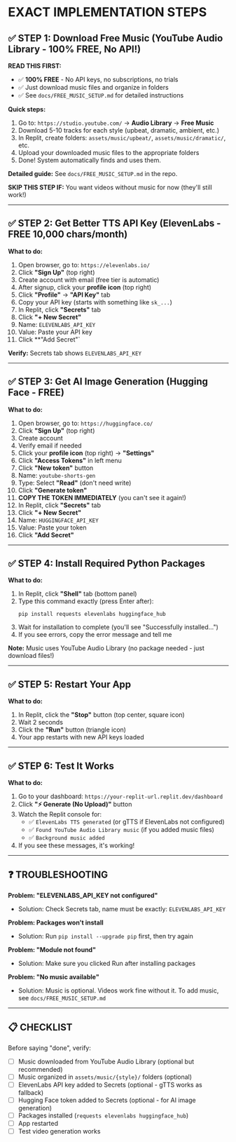 # EXACT IMPLEMENTATION STEPS

## ✅ STEP 1: Download Free Music (YouTube Audio Library - 100% FREE, No API!)

**READ THIS FIRST:**
- ✅ **100% FREE** - No API keys, no subscriptions, no trials
- ✅ Just download music files and organize in folders
- ✅ See `docs/FREE_MUSIC_SETUP.md` for detailed instructions

**Quick steps:**
1. Go to: `https://studio.youtube.com/` → **Audio Library** → **Free Music**
2. Download 5-10 tracks for each style (upbeat, dramatic, ambient, etc.)
3. In Replit, create folders: `assets/music/upbeat/`, `assets/music/dramatic/`, etc.
4. Upload your downloaded music files to the appropriate folders
5. Done! System automatically finds and uses them.

**Detailed guide:** See `docs/FREE_MUSIC_SETUP.md` in the repo.

**SKIP THIS STEP IF:** You want videos without music for now (they'll still work!)

---

## ✅ STEP 2: Get Better TTS API Key (ElevenLabs - FREE 10,000 chars/month)

**What to do:**
1. Open browser, go to: `https://elevenlabs.io/`
2. Click **"Sign Up"** (top right)
3. Create account with email (free tier is automatic)
4. After signup, click your **profile icon** (top right)
5. Click **"Profile"** → **"API Key"** tab
6. Copy your API key (starts with something like `sk_...`)
7. In Replit, click **"Secrets"** tab
8. Click **"+ New Secret"**
9. Name: `ELEVENLABS_API_KEY`
10. Value: Paste your API key
11. Click **"Add Secret"`

**Verify:** Secrets tab shows `ELEVENLABS_API_KEY`

---

## ✅ STEP 3: Get AI Image Generation (Hugging Face - FREE)

**What to do:**
1. Open browser, go to: `https://huggingface.co/`
2. Click **"Sign Up"** (top right)
3. Create account
4. Verify email if needed
5. Click your **profile icon** (top right) → **"Settings"**
6. Click **"Access Tokens"** in left menu
7. Click **"New token"** button
8. Name: `youtube-shorts-gen`
9. Type: Select **"Read"** (don't need write)
10. Click **"Generate token"**
11. **COPY THE TOKEN IMMEDIATELY** (you can't see it again!)
12. In Replit, click **"Secrets"** tab
13. Click **"+ New Secret"**
14. Name: `HUGGINGFACE_API_KEY`
15. Value: Paste your token
16. Click **"Add Secret"**

---

## ✅ STEP 4: Install Required Python Packages

**What to do:**
1. In Replit, click **"Shell"** tab (bottom panel)
2. Type this command exactly (press Enter after):
   ```
   pip install requests elevenlabs huggingface_hub
   ```
3. Wait for installation to complete (you'll see "Successfully installed...")
4. If you see errors, copy the error message and tell me

**Note:** Music uses YouTube Audio Library (no package needed - just download files!)

---

## ✅ STEP 5: Restart Your App

**What to do:**
1. In Replit, click the **"Stop"** button (top center, square icon)
2. Wait 2 seconds
3. Click the **"Run"** button (triangle icon)
4. Your app restarts with new API keys loaded

---

## ✅ STEP 6: Test It Works

**What to do:**
1. Go to your dashboard: `https://your-replit-url.replit.dev/dashboard`
2. Click **"⚡ Generate (No Upload)"** button
3. Watch the Replit console for:
   - ✅ `ElevenLabs TTS generated` (or gTTS if ElevenLabs not configured)
   - ✅ `Found YouTube Audio Library music` (if you added music files)
   - ✅ `Background music added`
4. If you see these messages, it's working!

---

## ❓ TROUBLESHOOTING

**Problem: "ELEVENLABS_API_KEY not configured"**  
- Solution: Check Secrets tab, name must be exactly: `ELEVENLABS_API_KEY`

**Problem: Packages won't install**
- Solution: Run `pip install --upgrade pip` first, then try again

**Problem: "Module not found"**
- Solution: Make sure you clicked Run after installing packages

**Problem: "No music available"**
- Solution: Music is optional. Videos work fine without it. To add music, see `docs/FREE_MUSIC_SETUP.md`

---

## 📋 CHECKLIST

Before saying "done", verify:
- [ ] Music downloaded from YouTube Audio Library (optional but recommended)
- [ ] Music organized in `assets/music/{style}/` folders (optional)
- [ ] ElevenLabs API key added to Secrets (optional - gTTS works as fallback)
- [ ] Hugging Face token added to Secrets (optional - for AI image generation)
- [ ] Packages installed (`requests elevenlabs huggingface_hub`)
- [ ] App restarted
- [ ] Test video generation works
